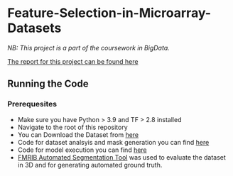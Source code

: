 # Feature-Selection-in-Microarray-Datasets

*NB: This project is a part of the coursework in BigData.*

[The report for this project can be found here](https://github.com/sohamtalukdar/Feature-Selection-in-Microarray-Datasets/blob/main/The-Data-Transformers.pdf)



## Running the Code

### Prerequesites

* Make sure you have Python > 3.9 and TF > 2.8 installed
* Navigate to the root of this repository
* You can Download the Dataset from [here](https://github.com/sohamtalukdar/Automated-renal-compartment-segmentation-of-the-kidneys/tree/main/Dataset)
* Code for dataset analsyis and mask generation you can find [here](https://github.com/sohamtalukdar/Automated-renal-compartment-segmentation-of-the-kidneys/blob/main/dataset_image.py)
* Code for model execution you can find [here](https://github.com/sohamtalukdar/Automated-renal-compartment-segmentation-of-the-kidneys/blob/main/unet.py)
* [FMRIB Automated Segmentation Tool](https://fsl.fmrib.ox.ac.uk/fsl/fslwiki/FAST) was used to evaluate the dataset in 3D and for generating automated ground truth. 
